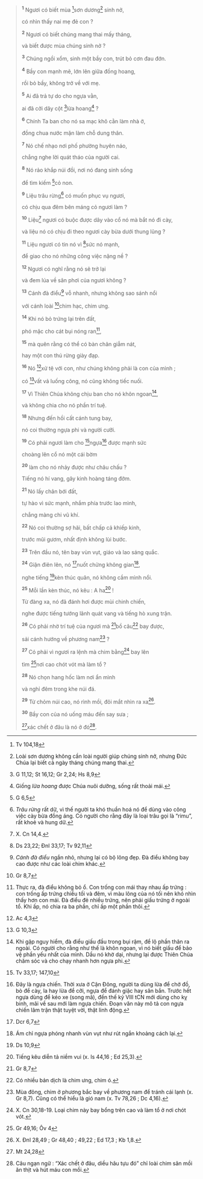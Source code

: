 > <sup><b>1</b></sup> Ngươi có biết mùa [^1@-301f31dc-34ea-43b4-8bfe-a1aada0c005b]sơn dương[^1-301f31dc-34ea-43b4-8bfe-a1aada0c005b] sinh nở,
>
> có nhìn thấy nai mẹ đẻ con ?
>
> <sup><b>2</b></sup> Ngươi có biết chúng mang thai mấy tháng,
>
> và biết được mùa chúng sinh nở ?
>
> <sup><b>3</b></sup> Chúng ngồi xổm, sinh một bầy con, trút bỏ cơn đau đớn.
>
> <sup><b>4</b></sup> Bầy con mạnh mẽ, lớn lên giữa đồng hoang,
>
> rồi bỏ bầy, không trở về với mẹ.
>
> <sup><b>5</b></sup> Ai đã trả tự do cho ngựa vằn,
>
> ai đã cởi dây cột [^2@-301f31dc-34ea-43b4-8bfe-a1aada0c005b]lừa hoang[^2-301f31dc-34ea-43b4-8bfe-a1aada0c005b] ?
>
> <sup><b>6</b></sup> Chính Ta ban cho nó sa mạc khô cằn làm nhà ở,
>
> đồng chua nước mặn làm chỗ dung thân.
>
> <sup><b>7</b></sup> Nó chế nhạo nơi phố phường huyên náo,
>
> chẳng nghe lời quát tháo của người cai.
>
> <sup><b>8</b></sup> Nó rảo khắp núi đồi, nơi nó đang sinh sống
>
> để tìm kiếm [^3@-301f31dc-34ea-43b4-8bfe-a1aada0c005b]cỏ non.
>
> <sup><b>9</b></sup> Liệu trâu rừng[^3-301f31dc-34ea-43b4-8bfe-a1aada0c005b] có muốn phục vụ ngươi,
>
> có chịu qua đêm bên máng cỏ ngươi làm ?
>
> <sup><b>10</b></sup> Liệu[^4-301f31dc-34ea-43b4-8bfe-a1aada0c005b] ngươi có buộc được dây vào cổ nó mà bắt nó đi cày,
>
> và liệu nó có chịu đi theo ngươi cày bừa dưới thung lũng ?
>
> <sup><b>11</b></sup> Liệu ngươi có tin nó vì [^4@-301f31dc-34ea-43b4-8bfe-a1aada0c005b]sức nó mạnh,
>
> để giao cho nó những công việc nặng nề ?
>
> <sup><b>12</b></sup> Ngươi có nghĩ rằng nó sẽ trở lại
>
> và đem lúa về sân phơi của ngươi không ?
>
> <sup><b>13</b></sup> Cánh đà điểu[^5-301f31dc-34ea-43b4-8bfe-a1aada0c005b] vỗ nhanh, nhưng không sao sánh nổi
>
> với cánh loài [^5@-301f31dc-34ea-43b4-8bfe-a1aada0c005b]chim hạc, chim ưng.
>
> <sup><b>14</b></sup> Khi nó bỏ trứng lại trên đất,
>
> phó mặc cho cát bụi nóng ran[^6-301f31dc-34ea-43b4-8bfe-a1aada0c005b],
>
> <sup><b>15</b></sup> mà quên rằng có thể có bàn chân giẫm nát,
>
> hay một con thú rừng giày đạp.
>
> <sup><b>16</b></sup> Nó [^6@-301f31dc-34ea-43b4-8bfe-a1aada0c005b]xử tệ với con, như chúng không phải là con của mình ;
>
> có [^7@-301f31dc-34ea-43b4-8bfe-a1aada0c005b]vất vả luống công, nó cũng không tiếc nuối.
>
> <sup><b>17</b></sup> Vì Thiên Chúa không chịu ban cho nó khôn ngoan[^7-301f31dc-34ea-43b4-8bfe-a1aada0c005b],
>
> và không chia cho nó phần trí tuệ.
>
> <sup><b>18</b></sup> Nhưng đến hồi cất cánh tung bay,
>
> nó coi thường ngựa phi và người cưỡi.
>
> <sup><b>19</b></sup> Có phải ngươi làm cho [^8@-301f31dc-34ea-43b4-8bfe-a1aada0c005b]ngựa[^8-301f31dc-34ea-43b4-8bfe-a1aada0c005b] được mạnh sức
>
> choàng lên cổ nó một cái bờm
>
> <sup><b>20</b></sup> làm cho nó nhảy được như châu chấu ?
>
> Tiếng nó hí vang, gây kinh hoàng táng đởm.
>
> <sup><b>21</b></sup> Nó lấy chân bới đất,
>
> tự hào vì sức mạnh, nhắm phía trước lao mình,
>
> chẳng màng chi vũ khí.
>
> <sup><b>22</b></sup> Nó coi thường sợ hãi, bất chấp cả khiếp kinh,
>
> trước mũi gươm, nhất định không lùi bước.
>
> <sup><b>23</b></sup> Trên đầu nó, tên bay vùn vụt, giáo và lao sáng quắc.
>
> <sup><b>24</b></sup> Giận điên lên, nó [^9@-301f31dc-34ea-43b4-8bfe-a1aada0c005b]nuốt chửng không gian[^9-301f31dc-34ea-43b4-8bfe-a1aada0c005b],
>
> nghe tiếng [^10@-301f31dc-34ea-43b4-8bfe-a1aada0c005b]kèn thúc quân, nó không cầm mình nổi.
>
> <sup><b>25</b></sup> Mỗi lần kèn thúc, nó kêu : A ha[^10-301f31dc-34ea-43b4-8bfe-a1aada0c005b] !
>
> Từ đàng xa, nó đã đánh hơi được mùi chinh chiến,
>
> nghe được tiếng tướng lãnh quát vang và tiếng hò xung trận.
>
> <sup><b>26</b></sup> Có phải nhờ trí tuệ của ngươi mà [^11@-301f31dc-34ea-43b4-8bfe-a1aada0c005b]bồ câu[^11-301f31dc-34ea-43b4-8bfe-a1aada0c005b] bay được,
>
> sải cánh hướng về phương nam[^12-301f31dc-34ea-43b4-8bfe-a1aada0c005b] ?
>
> <sup><b>27</b></sup> Có phải vì ngươi ra lệnh mà chim bằng[^13-301f31dc-34ea-43b4-8bfe-a1aada0c005b] bay lên
>
> tìm [^12@-301f31dc-34ea-43b4-8bfe-a1aada0c005b]nơi cao chót vót mà làm tổ ?
>
> <sup><b>28</b></sup> Nó chọn hang hốc làm nơi ẩn mình
>
> và nghỉ đêm trong khe núi đá.
>
> <sup><b>29</b></sup> Từ chỏm núi cao, nó rình mồi, đôi mắt nhìn ra xa[^14-301f31dc-34ea-43b4-8bfe-a1aada0c005b].
>
> <sup><b>30</b></sup> Bầy con của nó uống máu đến say sưa ;
>
> [^13@-301f31dc-34ea-43b4-8bfe-a1aada0c005b]xác chết ở đâu là nó ở đó[^15-301f31dc-34ea-43b4-8bfe-a1aada0c005b].

[^1-301f31dc-34ea-43b4-8bfe-a1aada0c005b]: Loài sơn dương không cần loài người giúp chúng sinh nở, nhưng Đức Chúa lại biết cả ngày tháng chúng mang thai.
[^2-301f31dc-34ea-43b4-8bfe-a1aada0c005b]: Giống *lừa hoang* được Chúa nuôi dưỡng, sống rất thoải mái.
[^3-301f31dc-34ea-43b4-8bfe-a1aada0c005b]: *Trâu rừng* rất dữ, vì thế người ta khó thuần hoá nó để dùng vào công việc cày bừa đồng áng. Có người cho rằng đây là loại trâu gọi là “rimu”, rất khoẻ và hung dữ.
[^4-301f31dc-34ea-43b4-8bfe-a1aada0c005b]: X. Cn 14,4.
[^5-301f31dc-34ea-43b4-8bfe-a1aada0c005b]: *Cánh đà điểu* ngắn nhỏ, nhưng lại có bộ lông đẹp. Đà điểu không bay cao được như các loài chim khác.
[^6-301f31dc-34ea-43b4-8bfe-a1aada0c005b]: Thực ra, đà điểu không bỏ ổ. Con trống con mái thay nhau ấp trứng : con trống ấp trứng chiều tối và đêm, vì màu lông của nó tối nên khó nhìn thấy hơn con mái. Đà điểu đẻ nhiều trứng, nên phải giấu trứng ở ngoài tổ. Khi ấp, nó chia ra ba phần, chỉ ấp một phần thôi.
[^7-301f31dc-34ea-43b4-8bfe-a1aada0c005b]: Khi gặp nguy hiểm, đà điểu giấu đầu trong bụi rậm, để lộ phần thân ra ngoài. Có người cho rằng như thế là khôn ngoan, vì nó biết giấu để bảo vệ phần yếu nhất của mình. Dầu nó khờ dại, nhưng lại được Thiên Chúa chăm sóc và cho chạy nhanh hơn ngựa phi.
[^8-301f31dc-34ea-43b4-8bfe-a1aada0c005b]: Đây là ngựa chiến. Thời xưa ở Cận Đông, người ta dùng lừa để chở đồ, bò để cày, la hay lừa để cỡi, ngựa để đánh giặc hay săn bắn. Trước hết ngựa dùng để kéo xe (song mã), đến thế kỷ VIII tCN mới dùng cho kỵ binh, mãi về sau mới làm ngựa chiến. Đoạn văn này mô tả con ngựa chiến lâm trận thật tuyệt vời, thật linh động.
[^9-301f31dc-34ea-43b4-8bfe-a1aada0c005b]: Ám chỉ ngựa phóng nhanh vùn vụt như rút ngắn khoảng cách lại.
[^10-301f31dc-34ea-43b4-8bfe-a1aada0c005b]: Tiếng kêu diễn tả niềm vui (x. Is 44,16 ; Ed 25,3).
[^11-301f31dc-34ea-43b4-8bfe-a1aada0c005b]: Có nhiều bản dịch là chim ưng, chim ó.
[^12-301f31dc-34ea-43b4-8bfe-a1aada0c005b]: Mùa đông, chim ở phương bắc bay về phương nam để tránh cái lạnh (x. Gr 8,7). Cũng có thể hiểu là gió nam (x. Tv 78,26 ; Dc 4,16).
[^13-301f31dc-34ea-43b4-8bfe-a1aada0c005b]: X. Cn 30,18-19. Loại chim này bay bổng trên cao và làm tổ ở nơi chót vót.
[^14-301f31dc-34ea-43b4-8bfe-a1aada0c005b]: X. Đnl 28,49 ; Gr 48,40 ; 49,22 ; Ed 17,3 ; Kb 1,8.
[^15-301f31dc-34ea-43b4-8bfe-a1aada0c005b]: Câu ngạn ngữ : “Xác chết ở đâu, diều hâu tựu đó” chỉ loài chim săn mồi ăn thịt và hút máu con mồi.
[^1@-301f31dc-34ea-43b4-8bfe-a1aada0c005b]: Tv 104,18
[^2@-301f31dc-34ea-43b4-8bfe-a1aada0c005b]: G 11,12; St 16,12; Gr 2,24; Hs 8,9
[^3@-301f31dc-34ea-43b4-8bfe-a1aada0c005b]: G 6,5
[^4@-301f31dc-34ea-43b4-8bfe-a1aada0c005b]: Ds 23,22; Đnl 33,17; Tv 92,11
[^5@-301f31dc-34ea-43b4-8bfe-a1aada0c005b]: Gr 8,7
[^6@-301f31dc-34ea-43b4-8bfe-a1aada0c005b]: Ac 4,3
[^7@-301f31dc-34ea-43b4-8bfe-a1aada0c005b]: G 10,3
[^8@-301f31dc-34ea-43b4-8bfe-a1aada0c005b]: Tv 33,17; 147,10
[^9@-301f31dc-34ea-43b4-8bfe-a1aada0c005b]: Dcr 6,7
[^10@-301f31dc-34ea-43b4-8bfe-a1aada0c005b]: Ds 10,9
[^11@-301f31dc-34ea-43b4-8bfe-a1aada0c005b]: Gr 8,7
[^12@-301f31dc-34ea-43b4-8bfe-a1aada0c005b]: Gr 49,16; Ôv 4
[^13@-301f31dc-34ea-43b4-8bfe-a1aada0c005b]: Mt 24,28